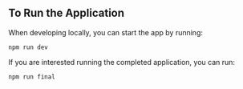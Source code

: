 ## To Run the Application

When developing locally, you can start the app by running:

```
npm run dev
```

If you are interested running the completed application, you can run:

```
npm run final
```